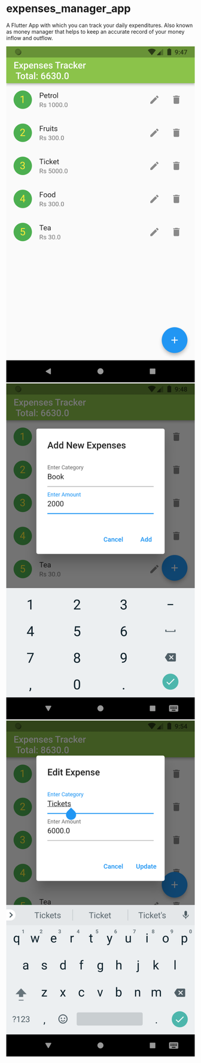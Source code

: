 # expenses_manager_app

A Flutter App with which you can track your daily expenditures. Also known as money manager that helps to keep an accurate record of your money inflow and outflow.



![image description, 50%](assets/exp1.png)
![image description](assets/exp2.png)
![image description](assets/exp3.png)
